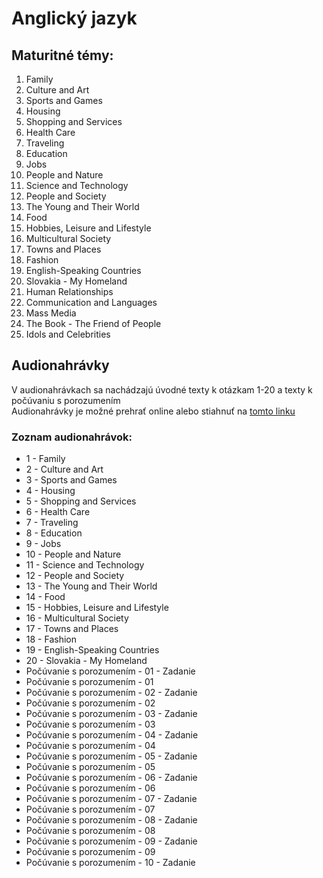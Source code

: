# Anglický jazyk

## Maturitné témy:  
1. Family
2. Culture and Art
3. Sports and Games
4. Housing
5. Shopping and Services
6. Health Care
7. Traveling
8. Education
9. Jobs
10. People and Nature
11. Science and Technology
12. People and Society
13. The Young and Their World
14. Food
15. Hobbies, Leisure and Lifestyle
16. Multicultural Society
17. Towns and Places
18. Fashion
19. English-Speaking Countries
20. Slovakia - My Homeland
21. Human Relationships
22. Communication and Languages
23. Mass Media
24. The Book - The Friend of People
25. Idols and Celebrities

## Audionahrávky
V audionahrávkach sa nachádzajú úvodné texty k otázkam 1-20 a texty k počúvaniu s porozumením  
Audionahrávky je možné prehrať online alebo stiahnuť na [tomto linku](https://mega.nz/folder/Cu5iWKyR#eGQmG-ondWJ5tWGKO8oDZQ)  


### Zoznam audionahrávok:
- 1 - Family
- 2 - Culture and Art
- 3 - Sports and Games
- 4 - Housing
- 5 - Shopping and Services
- 6 - Health Care
- 7 - Traveling
- 8 - Education
- 9 - Jobs
- 10 - People and Nature
- 11 - Science and Technology
- 12 - People and Society
- 13 - The Young and Their World
- 14 - Food
- 15 - Hobbies, Leisure and Lifestyle
- 16 - Multicultural Society
- 17 - Towns and Places
- 18 - Fashion
- 19 - English-Speaking Countries
- 20 - Slovakia - My Homeland
- Počúvanie s porozumením - 01 - Zadanie
- Počúvanie s porozumením - 01
- Počúvanie s porozumením - 02 - Zadanie
- Počúvanie s porozumením - 02
- Počúvanie s porozumením - 03 - Zadanie
- Počúvanie s porozumením - 03
- Počúvanie s porozumením - 04 - Zadanie
- Počúvanie s porozumením - 04
- Počúvanie s porozumením - 05 - Zadanie
- Počúvanie s porozumením - 05
- Počúvanie s porozumením - 06 - Zadanie
- Počúvanie s porozumením - 06
- Počúvanie s porozumením - 07 - Zadanie
- Počúvanie s porozumením - 07
- Počúvanie s porozumením - 08 - Zadanie
- Počúvanie s porozumením - 08
- Počúvanie s porozumením - 09 - Zadanie
- Počúvanie s porozumením - 09
- Počúvanie s porozumením - 10 - Zadanie
